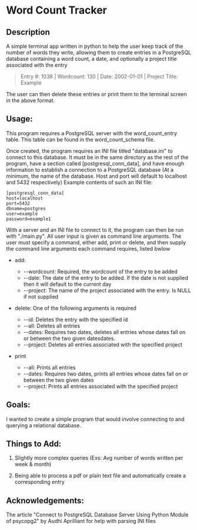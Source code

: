 # Word Count Tracker

## Description

A simple terminal app written in python to help the user keep track of
the number of words  they write, allowing them to create entries in
a PostgreSQL database containing a word count, a date, and optionally a
project title associated with the entry 
> Entry #: 1038  | Wordcount: 130  | Date: 2002-01-01  | 
> Project Title: Example

The user can then delete these entries or print them to the terminal screen
in the above format. 

## Usage: 

This program requires a PostgreSQL server with the word_count_entry table. 
This table can be found in the word_count_schema file. 

Once created, the program requires an INI file titled "database.ini" to
connect to this database. It must be in the same directory as the rest
of the program, have a section called [postgresql_conn_data], and 
have enough information to establish a connection to a PostgreSQL 
database (At a minimum, the name of the database. Host and port will 
default to localhost and 5432 respectively)
Example contents of such an INI file: 
    
    [postgresql_conn_data]
    host=localhost
    port=5432
    dbname=postgres
    user=example
    password=example1

With a server and an INI file to connect to it, the program can then be run
with "./main.py". All user input is given as command line arguments. The 
user must specify a command, either add, print or delete, and then supply the 
command line arguments each command requires, listed bwlow

- add:
    - --wordcount: Required, the wordcount of the entry to be added
    - --date: The date of the entry to be added. If the date is not supplied
    then it will default to the current day
    - --project: The name of the project associated with the entry. Is NULL if 
    not supplied

- delete: One of the following arguments is required
    - --id: Deletes the entry with the specified id
    - --all: Deletes all entries
    - --dates: Requires two dates, deletes all entries whose dates fall on or 
    between the two given datesdates.
    - --project: Deletes all entries associated with the specified project
- print
    - --all: Prints all entries
    - --dates: Requires two dates, prints all entries whose dates fall on or 
    between the two given dates
    - --project: Prints all entries associated with the specified project




## Goals:

I wanted to create a simple program that would involve connecting to
and querying a relational database. 

## Things to Add:

1. Slightly more complex queries 
(Exs: Avg number of words written per week & month)

2. Being able to process a pdf or plain text file and automatically create
a corresponding entry
       

## Acknowledgements:

The article "Connect to PostgreSQL Database Server Using Python Module 
of psycopg2" by Audhi Aprilliant for help with parsing INI files